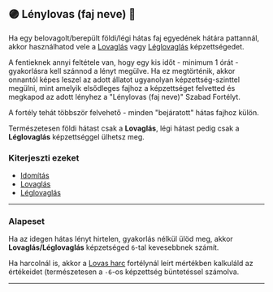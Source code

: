 ## 🟣 Lénylovas (faj neve) 🔁

<!-- tag: md_fortely_multiple_lenylovas -->

Ha egy belovagolt/berepült földi/légi hátas faj egyedének hátára pattannál, akkor használhatod vele a [Lovaglás](../kepzettsegek.szekunder/lovaglas.md) vagy [Léglovaglás](../kepzettsegek.szekunder/leglovaglas.md) képzettségedet.

A fentieknek annyi feltétele van, hogy egy kis időt - minimum 1 órát - gyakorlásra kell szánnod a lényt megülve. Ha ez megtörténik, akkor onnantól képes leszel az adott állatot ugyanolyan képzettség-szinttel megülni, mint amelyik elsődleges fajhoz a képzettséget felvetted és megkapod az adott lényhez a "Lénylovas (faj neve)" Szabad Fortélyt. 

A fortély tehát többször felvehető - minden "bejáratott" hátas fajhoz külön.

Természetesen földi hátast csak a **Lovaglás**, légi hátast pedig csak a **Léglovaglás** képzettséggel ülhetsz meg.

### Kiterjeszti ezeket

- [Idomítás](../kepzettsegek.szekunder/idomitas.md)
- [Lovaglás](../kepzettsegek.szekunder/lovaglas.md) 
- [Léglovaglás](../kepzettsegek.szekunder/leglovaglas.md)

---
### Alapeset

Ha az idegen hátas lényt hirtelen, gyakorlás nélkül ülöd meg, akkor **Lovaglás/Léglovaglás** képzetséged `6`-tal kevesebbnek számít.

Ha harcolnál is, akkor a [Lovas harc](../fortelyok.harci/lovas_harc.md) fortélynál leírt mértékben kalkuláld az értékeidet (természetesen a `-6`-os képzettség büntetéssel számolva.

---
